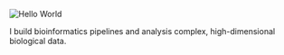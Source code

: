 ![Hello World](https://github.com/kbfeldmann/kbfeldmann/assets/47021794/d4c5460a-c4e3-472c-bbe4-3e4149c5c77f)

I build bioinformatics pipelines and analysis complex, high-dimensional biological data.
